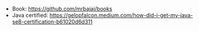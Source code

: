- Book: https://github.com/mrbajaj/books
- Java certified: https://gelopfalcon.medium.com/how-did-i-get-my-java-se8-certification-b61020d6d311
